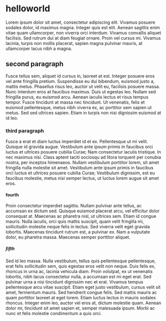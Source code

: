# helloworld
Lorem ipsum dolor sit amet, consectetur adipiscing elit. Vivamus posuere sodales dolor, id maximus magna. Integer quis est elit. Aenean sagittis enim vitae quam ullamcorper, non viverra orci interdum. Vivamus convallis aliquet facilisis. Sed rutrum dui at diam feugiat ornare. Proin vel cursus mi. Vivamus lacinia, turpis non mollis placerat, sapien magna pulvinar mauris, at ullamcorper lacus nibh a magna.
## second paragraph
Fusce tellus sem, aliquet id cursus in, laoreet at est. Integer posuere eros vel ante fringilla pretium. Suspendisse eu dui bibendum, euismod justo a, mattis metus. Phasellus risus leo, auctor ut velit eu, facilisis posuere massa. Nunc interdum eros at faucibus maximus. Duis ut egestas leo. Nullam sed fringilla purus, eu euismod arcu. Aenean iaculis lectus et risus tempus tempor. Fusce tincidunt at massa nec tincidunt. Ut venenatis, felis et euismod pellentesque, metus nibh viverra ex, ac porttitor sem sapien ut metus. Sed sed ultrices sapien. Etiam in turpis non nisi dignissim euismod at id leo.
### third paragraph
Fusce a erat et diam luctus imperdiet id et ex. Pellentesque ut mi velit. Quisque id gravida augue. Vestibulum ante ipsum primis in faucibus orci luctus et ultrices posuere cubilia Curae; Nam consectetur iaculis tristique. In nec maximus nisi. Class aptent taciti sociosqu ad litora torquent per conubia nostra, per inceptos himenaeos. Nullam vestibulum porttitor lorem, sit amet fringilla nulla molestie sit amet. Vestibulum ante ipsum primis in faucibus orci luctus et ultrices posuere cubilia Curae; Vestibulum dignissim, est eu faucibus molestie, metus nisi semper lectus, ut luctus lorem augue sit amet eros.
#### fourth
Proin consectetur imperdiet sagittis. Nullam pulvinar ante tellus, ac accumsan ex dictum sed. Quisque euismod placerat arcu, vel efficitur dolor consequat at. Maecenas ac pharetra nisl, ut ultrices sem. Etiam id congue mauris. Nulla iaculis, orci quis mattis suscipit, quam velit fringilla mi, sollicitudin molestie neque felis in lectus. Sed viverra velit eget gravida lobortis. Maecenas tincidunt rutrum est, a pulvinar ex. Nam a vulputate dolor, eu pharetra massa. Maecenas semper porttitor aliquet.
##### fifth
Sed id leo massa. Nulla vestibulum, tellus quis pellentesque pellentesque, erat felis sollicitudin sem, quis egestas eros velit non neque. Duis felis ex, rhoncus in urna ac, lacinia vehicula diam. Proin volutpat, ex ut venenatis lobortis, nibh lacus consectetur nulla, a accumsan est mi eget erat. Sed pulvinar urna a nisi tincidunt dignissim nec et erat. Vivamus tempus pellentesque arcu vitae suscipit. Etiam eget justo vestibulum, cursus velit sit amet, fermentum mauris. Sed hendrerit congue felis. Sed mattis mauris ac quam porttitor laoreet at eget lorem. Etiam luctus lectus in mauris sodales rhoncus. Integer enim leo, auctor vel eros at, dictum molestie quam. Aenean dolor mi, tincidunt sit amet sapien et, semper malesuada ipsum. Morbi ac nunc et felis molestie condimentum a quis orci.
